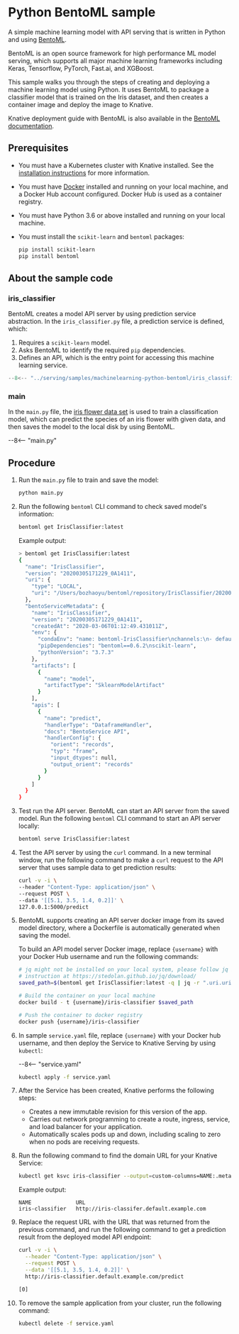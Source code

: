 # Python BentoML sample

A simple machine learning model with API serving that is written in Python and
using [BentoML](https://github.com/bentoml/BentoML).

BentoML is an open source framework for high performance ML model serving, which supports all major machine learning frameworks including Keras, Tensorflow, PyTorch, Fast.ai, and XGBoost.

This sample walks you through the steps of creating and deploying a machine learning model using Python. It uses BentoML to package a classifier model that is trained on the Iris dataset, and then creates a container image and
deploy the image to Knative.

Knative deployment guide with BentoML is also available in the [BentoML documentation](https://docs.bentoml.org/en/latest/deployment/knative.html).

## Prerequisites

- You must have a Kubernetes cluster with Knative installed. See the [installation instructions](../../../../docs/admin/install/README.md) for more information.
- You must have [Docker](https://www.docker.com) installed and running on your local machine, and a Docker Hub account configured. Docker Hub is used as a container registry.
- You must have Python 3.6 or above installed and running on your local machine.
- You must install the `scikit-learn` and `bentoml` packages:

    ```bash
    pip install scikit-learn
    pip install bentoml
    ```

## About the sample code

### iris_classifier

BentoML creates a model API server by using prediction service abstraction. In the `iris_classifier.py` file, a prediction service is defined, which:

1. Requires a `scikit-learn` model.
1. Asks BentoML to identify the required `pip` dependencies.
1. Defines an API, which is the entry point for accessing this machine learning service.

```python
--8<-- "../serving/samples/machinelearning-python-bentoml/iris_classifier.py"
```

### main

In the `main.py` file, the [iris flower data set](https://en.wikipedia.org/wiki/Iris_flower_data_set) is used to train a classification model, which can predict the species of an iris flower with given data, and then saves the model to the local disk by using BentoML.

--8<-- "main.py"

## Procedure

1. Run the `main.py` file to train and save the model:

    ```bash
    python main.py
    ```

1. Run the following `bentoml` CLI command to check saved model's information:

    ```bash
    bentoml get IrisClassifier:latest
    ```

    Example output:

    ```bash
    > bentoml get IrisClassifier:latest
    {
      "name": "IrisClassifier",
      "version": "20200305171229_0A1411",
      "uri": {
        "type": "LOCAL",
        "uri": "/Users/bozhaoyu/bentoml/repository/IrisClassifier/20200305171229_0A1411"
      },
      "bentoServiceMetadata": {
        "name": "IrisClassifier",
        "version": "20200305171229_0A1411",
        "createdAt": "2020-03-06T01:12:49.431011Z",
        "env": {
          "condaEnv": "name: bentoml-IrisClassifier\nchannels:\n- defaults\ndependencies:\n- python=3.7.3\n- pip\n",
          "pipDependencies": "bentoml==0.6.2\nscikit-learn",
          "pythonVersion": "3.7.3"
        },
        "artifacts": [
          {
            "name": "model",
            "artifactType": "SklearnModelArtifact"
          }
        ],
        "apis": [
          {
            "name": "predict",
            "handlerType": "DataframeHandler",
            "docs": "BentoService API",
            "handlerConfig": {
              "orient": "records",
              "typ": "frame",
              "input_dtypes": null,
              "output_orient": "records"
            }
          }
        ]
      }
    }
    ```

1. Test run the API server. BentoML can start an API server from the saved model. Run the following `bentoml` CLI command to start an API server locally:

    ```bash
    bentoml serve IrisClassifier:latest
    ```

1. Test the API server by using the `curl` command. In a new terminal window, run the following command to make a `curl` request to the API server that uses sample data to get prediction results:

    ```bash
    curl -v -i \
    --header "Content-Type: application/json" \
    --request POST \
    --data '[[5.1, 3.5, 1.4, 0.2]]' \
    127.0.0.1:5000/predict
    ```

1. BentoML supports creating an API server docker image from its saved model directory, where a Dockerfile is automatically generated when saving the model.

    To build an API model server Docker image, replace `{username}` with your Docker Hub username and run the following commands:

    ```bash
    # jq might not be installed on your local system, please follow jq install
    # instruction at https://stedolan.github.io/jq/download/
    saved_path=$(bentoml get IrisClassifier:latest -q | jq -r ".uri.uri")

    # Build the container on your local machine
    docker build - t {username}/iris-classifier $saved_path

    # Push the container to docker registry
    docker push {username}/iris-classifier
    ```

1. In sample `service.yaml` file, replace `{username}` with your Docker hub username, and then deploy the Service to Knative Serving by using `kubectl`:

    --8<-- "service.yaml"

    ```bash
    kubectl apply -f service.yaml
    ```

1. After the Service has been created, Knative performs the following steps:

    - Creates a new immutable revision for this version of the app.
    - Carries out network programming to create a route, ingress, service, and load balancer for your application.
    - Automatically scales pods up and down, including scaling to zero when no pods are receiving requests.

1. Run the following command to find the domain URL for your Knative Service:

    ```bash
    kubectl get ksvc iris-classifier --output=custom-columns=NAME:.metadata.name,URL:.status.url
    ```

    Example output:

    ```
    NAME              URL
    iris-classifier   http://iris-classifer.default.example.com
    ```

1. Replace the request URL with the URL that was returned from the previous command, and run the following command to get a prediction result from the deployed model API endpoint:

    ```bash
    curl -v -i \
      --header "Content-Type: application/json" \
      --request POST \
      --data '[[5.1, 3.5, 1.4, 0.2]]' \
      http://iris-classifier.default.example.com/predict

    [0]
    ```

1. To remove the sample application from your cluster, run the following command:

    ```bash
    kubectl delete -f service.yaml
    ```
